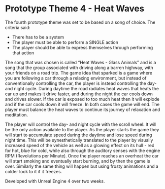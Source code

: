 # Prototype Theme 4 - Heat Waves

The fourth prototype theme was set to be based on a song of choice. The criteria said:

- There has to be a system
- The player must be able to perform a SINGLE action
- The player should be able to express themselves through performing that action

The song that was chosen is called “Heat Waves - Glass Animals” and is a song that the group associated with driving along a barren highway, 
with your friends on a road trip. The game idea that sparked is a game where you are following a car through a relaxing environment, 
but instead of conventionally controlling the car, the player is instead controlling the day- and night cycle. 
During daytime the road radiates heat waves that heats the car up and makes it drive faster, and during the night the car cools down and drives slower. 
If the car is exposed to too much heat then it will explode and if the car cools down it will freeze. In both cases the game will end. 
The player must balance the heat waves to continue its journey of relaxation and meditation. 

The player will control the day- and night cycle with the scroll wheel. It will be the only action available to the player. 
As the player starts the game they will start to accumulate speed during the daytime and lose speed during night time. 
This will be synesthetically translated to the player by visually increased speed of the vehicle as well as a glowing effect on its hull - red for hot, 
blue for cold, while also through the auditory senses with the engine RPM (Revolutions per Minute). 
Once the player reaches an overheat the car will start smoking and eventually start burning, and by then the game is over. 
Similarly the same thing will happen but using frosty animations and a colder look to it if it freezes.

Developed with Unreal Engine 4 over two weeks.
